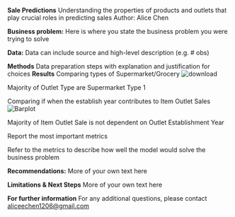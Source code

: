 **Sale Predictions**
Understanding the properties of products and outlets that play crucial roles in predicting sales
Author: Alice Chen

**Business problem:**
Here is where you state the business problem you were trying to solve

**Data:**
Data can include source and high-level description (e.g. # obs)

**Methods**
Data preparation steps with explanation and justification for choices
**Results**
Comparing types of Supermarket/Grocery
![download](https://user-images.githubusercontent.com/110635256/191854185-84d62be8-347d-455b-b0eb-80dc3c90f190.png)


Majority of Outlet Type are Supermarket Type 1

Comparing if when the establish year contributes to Item Outlet Sales
![Barplot](https://user-images.githubusercontent.com/110635256/191854268-fb6ccadd-9606-4777-84ea-292a1bcddac3.png)

Majority of Item Outlet Sale is not dependent on Outlet Establishment Year

Report the most important metrics

Refer to the metrics to describe how well the model would solve the business problem

**Recommendations:**
More of your own text here

**Limitations & Next Steps**
More of your own text here

**For further information**
For any additional questions, please contact aliceechen1206@gmail.com
